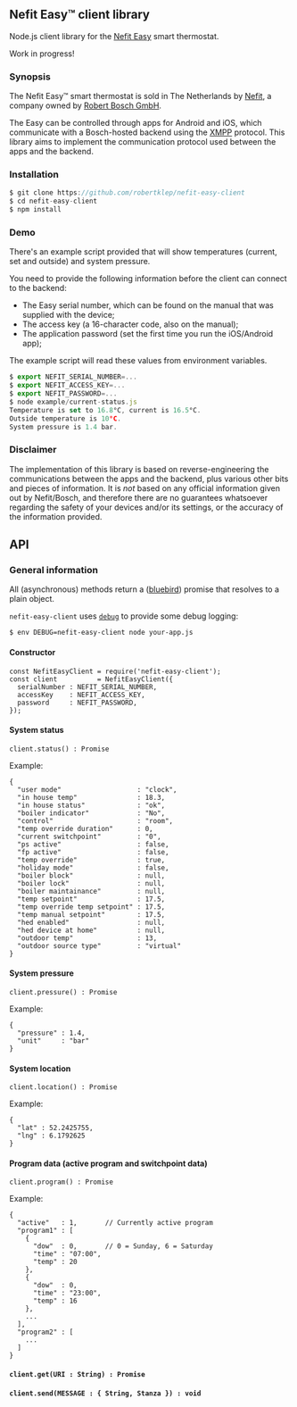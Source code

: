 ## Nefit Easy™ client library

Node.js client library for the [Nefit Easy](http://www.nefit.nl/consument/service/easy/easy) smart thermostat.

Work in progress!

### Synopsis

The Nefit Easy™ smart thermostat is sold in The Netherlands by [Nefit](http://www.welkombijnefit.nl/nl), a company owned by [Robert Bosch GmbH](http://www.bosch.com/).

The Easy can be controlled through apps for Android and iOS, which communicate with a Bosch-hosted backend using the [XMPP](https://en.wikipedia.org/wiki/XMPP) protocol. This library aims to implement the communication protocol used between the apps and the backend.


### Installation

``` javascript
$ git clone https://github.com/robertklep/nefit-easy-client
$ cd nefit-easy-client
$ npm install
```

### Demo

There's an example script provided that will show temperatures (current, set and outside) and system pressure.

You need to provide the following information before the client can connect to the backend:

* The Easy serial number, which can be found on the manual that was supplied with the device;
* The access key (a 16-character code, also on the manual);
* The application password (set the first time you run the iOS/Android app);

The example script will read these values from environment variables.

``` javascript
$ export NEFIT_SERIAL_NUMBER=...
$ export NEFIT_ACCESS_KEY=...
$ export NEFIT_PASSWORD=...
$ node example/current-status.js
Temperature is set to 16.8°C, current is 16.5°C.
Outside temperature is 10°C.
System pressure is 1.4 bar.
```

### Disclaimer

The implementation of this library is based on reverse-engineering the communications between the apps and the backend, plus various other bits and pieces of information. It is _not_ based on any official information given out by Nefit/Bosch, and therefore there are no guarantees whatsoever regarding the safety of your devices and/or its settings, or the accuracy of the information provided.

## API

### General information

All (asynchronous) methods return a ([bluebird](http://bluebirdjs.com/)) promise that resolves to a plain object.

`nefit-easy-client` uses [`debug`](https://github.com/visionmedia/debug) to provide some debug logging:

```
$ env DEBUG=nefit-easy-client node your-app.js
```

#### Constructor

```
const NefitEasyClient = require('nefit-easy-client');
const client          = NefitEasyClient({
  serialNumber : NEFIT_SERIAL_NUMBER,
  accessKey    : NEFIT_ACCESS_KEY,
  password     : NEFIT_PASSWORD,
});
```

#### System status

`client.status() : Promise`

Example:
```
{
  "user mode"                   : "clock",
  "in house temp"               : 18.3,
  "in house status"             : "ok",
  "boiler indicator"            : "No",
  "control"                     : "room",
  "temp override duration"      : 0,
  "current switchpoint"         : "0",
  "ps active"                   : false,
  "fp active"                   : false,
  "temp override"               : true,
  "holiday mode"                : false,
  "boiler block"                : null,
  "boiler lock"                 : null,
  "boiler maintainance"         : null,
  "temp setpoint"               : 17.5,
  "temp override temp setpoint" : 17.5,
  "temp manual setpoint"        : 17.5,
  "hed enabled"                 : null,
  "hed device at home"          : null,
  "outdoor temp"                : 13,
  "outdoor source type"         : "virtual"
}
```

#### System pressure

`client.pressure() : Promise`

Example:
```
{
  "pressure" : 1.4,
  "unit"     : "bar"
}
```

#### System location

`client.location() : Promise`

Example:
```
{
  "lat" : 52.2425755,
  "lng" : 6.1792625
}
```

#### Program data (active program and switchpoint data)

`client.program() : Promise`

Example:
```
{
  "active"   : 1,       // Currently active program
  "program1" : [
    {
      "dow"  : 0,       // 0 = Sunday, 6 = Saturday
      "time" : "07:00",
      "temp" : 20
    },
    {
      "dow"  : 0,
      "time" : "23:00",
      "temp" : 16
    },
    ...
  ],
  "program2" : [
    ...
  ]
}
```

#### `client.get(URI : String) : Promise`
#### `client.send(MESSAGE : { String, Stanza }) : void`
